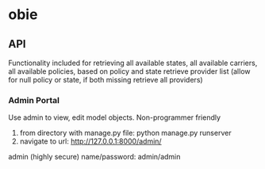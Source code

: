 # obie

## API 

Functionality included for retrieving all available states, all available carriers, all available policies, based on policy and state retrieve provider list (allow for null policy or state, if both missing retrieve all providers)


### Admin Portal
Use admin to view, edit model objects. Non-programmer friendly

1. from directory with manage.py file: python manage.py runserver
2. navigate to url: http://127.0.0.1:8000/admin/

admin (highly secure) name/password: admin/admin
